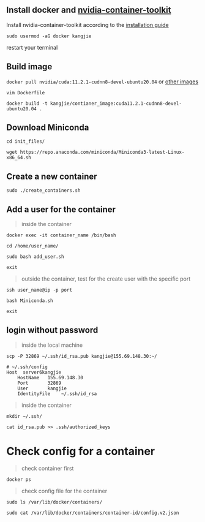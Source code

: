 ## Install docker and [nvidia-container-toolkit](https://github.com/NVIDIA/nvidia-container-toolkit)
Install nvidia-container-toolkit according to the [installation guide](https://docs.nvidia.com/datacenter/cloud-native/container-toolkit/install-guide.html#installation-guide)

`sudo usermod -aG docker kangjie`

restart your terminal

## Build image
`docker pull nvidia/cuda:11.2.1-cudnn8-devel-ubuntu20.04` or [other images](https://hub.docker.com/r/nvidia/cuda/tags)

`vim Dockerfile`

`docker build -t kangjie/contianer_image:cuda11.2.1-cudnn8-devel-ubuntu20.04 .`

## Download Miniconda
`cd init_files/`

`wget https://repo.anaconda.com/miniconda/Miniconda3-latest-Linux-x86_64.sh`


## Create a new container
`sudo ./create_containers.sh`




## Add a user for the container
> inside the container

`docker exec -it container_name /bin/bash`

`cd /home/user_name/`

`sudo bash add_user.sh`

`exit`


> outside the container, test for the create user with the specific port

`ssh user_name@ip -p port`

`bash Miniconda.sh`

`exit`

## login without password

> inside the local machine

`scp -P 32869 ~/.ssh/id_rsa.pub kangjie@155.69.148.30:~/`

```
# ~/.ssh/config
Host  server6kangjie
    HostName   155.69.148.30
    Port       32869
    User       kangjie
    IdentityFile    ~/.ssh/id_rsa
```

> inside the container

`mkdir ~/.ssh/`

`cat id_rsa.pub >> .ssh/authorized_keys`



# Check config for a container

> check container first

`docker ps`

> check config file for the container

`sudo ls /var/lib/docker/containers/`

`sudo cat /var/lib/docker/containers/container-id/config.v2.json`
